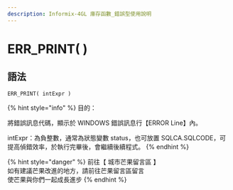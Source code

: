 ```yaml
---
description: Informix-4GL 庫存函數_錯誤型使用說明
---
```


# ERR\_PRINT( )

## 語法

```
ERR_PRINT( intExpr )
```

{% hint style="info" %}
目的：

將錯誤訊息代碼，顯示於 WINDOWS 錯誤訊息行【ERROR Line】內。

intExpr：為負整數，通常為狀態變數 status，也可放置 SQLCA.SQLCODE，可提高偵錯效率，於執行完畢後，會繼續後續程式。
{% endhint %}

{% hint style="danger" %}
前往【 城市芒果留言區 】\
如有建議芒果改進的地方，請前往芒果留言區留言\
使芒果與你們一起成長進步
{% endhint %}
